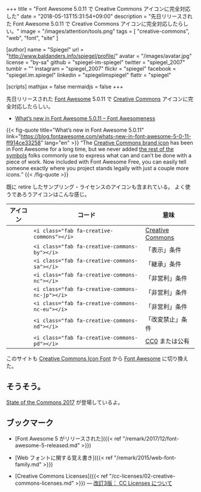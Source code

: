 +++
title = "Font Awesome 5.0.11 で Creative Commons アイコンに完全対応した"
date = "2018-05-13T15:31:54+09:00"
description = "先日リリースされた Font Awesome 5.0.11 で Creative Commons アイコンに完全対応したらしい。"
image = "/images/attention/tools.png"
tags = [ "creative-commons", "web", "font", "site" ]

[author]
  name      = "Spiegel"
  url       = "http://www.baldanders.info/spiegel/profile/"
  avatar    = "/images/avatar.jpg"
  license   = "by-sa"
  github    = "spiegel-im-spiegel"
  twitter   = "spiegel_2007"
  tumblr    = ""
  instagram = "spiegel_2007"
  flickr    = "spiegel"
  facebook  = "spiegel.im.spiegel"
  linkedin  = "spiegelimspiegel"
  flattr    = "spiegel"

[scripts]
  mathjax = false
  mermaidjs = false
+++

先日リリースされた [Font Awesome] 5.0.11 で [Creative Commons] アイコンに完全対応したらしい。

- [What’s new in Font Awesome 5.0.11 – Font Awesomeness](https://blog.fontawesome.com/whats-new-in-font-awesome-5-0-11-ff914ce33258)

{{< fig-quote title="What’s new in Font Awesome 5.0.11" link="https://blog.fontawesome.com/whats-new-in-font-awesome-5-0-11-ff914ce33258" lang="en" >}}
<q>The <a href="https://fontawesome.com/icons/creative-commons?style=brands">Creative Commons brand icon</a> has been in Font Awesome for a long time, but we never added <a href="https://fontawesome.com/icons?d=gallery&q=creative%20commons">the rest of the symbols</a> folks commonly use to express what can and can’t be done with a piece of work. Now included with Font Awesome Free, you can easily tell someone exactly where you project stands legally with just a couple more icons.</q>
{{< /fig-quote >}}

既に retire したサンプリング・ライセンスのアイコンも含まれている。
よく使うであろうアイコンはこんな感じ。

|                      アイコン                       | コード                                          | 意味               |
|:---------------------------------------------------:| ----------------------------------------------- | ------------------ |
|    <i class="fab fa-creative-commons fa-2x"></i>    | `<i class="fab fa-creative-commons"></i>`       | [Creative Commons] |
|  <i class="fab fa-creative-commons-by fa-2x"></i>   | `<i class="fab fa-creative-commons-by"></i>`    | 「表示」条件       |
|  <i class="fab fa-creative-commons-sa fa-2x"></i>   | `<i class="fab fa-creative-commons-sa"></i>`    | 「継承」条件       |
|  <i class="fab fa-creative-commons-nc fa-2x"></i>   | `<i class="fab fa-creative-commons-nc"></i>`    | 「非営利」条件     |
| <i class="fab fa-creative-commons-nc-jp fa-2x"></i> | `<i class="fab fa-creative-commons-nc-jp"></i>` | 「非営利」条件     |
| <i class="fab fa-creative-commons-nc-eu fa-2x"></i> | `<i class="fab fa-creative-commons-nc-eu"></i>` | 「非営利」条件     |
|  <i class="fab fa-creative-commons-nd fa-2x"></i>   | `<i class="fab fa-creative-commons-nd"></i>`    | 「改変禁止」条件   |
|  <i class="fab fa-creative-commons-pd fa-2x"></i>   | `<i class="fab fa-creative-commons-pd"></i>`    | [CC0] または公有   |

このサイトも [Creative Commons Icon Font](http://cc-icons.github.io/) から [Font Awesome] に切り換えた。

## そうそう。

[State of the Commons 2017](https://stateof.creativecommons.org/) が登場しているよ。

## ブックマーク

- [Font Awesome 5 がリリースされた]({{< ref "/remark/2017/12/font-awesome-5-released.md" >}})
- [Web フォントに関する覚え書き]({{< ref "/remark/2015/web-font-family.md" >}})

- [Creative Commons Licenses]({{< ref "/cc-licenses/02-creative-commons-licenses.md" >}}) — [改訂3版： CC Licenses について](/cc-licenses/)

[Font Awesome]: https://fontawesome.com/ "Font Awesome 5 | Font Awesome"
[Creative Commons]: https://creativecommons.org/
[CC0]: https://creativecommons.org/publicdomain/zero/1.0/ "Creative Commons — CC0 1.0 Universal"
